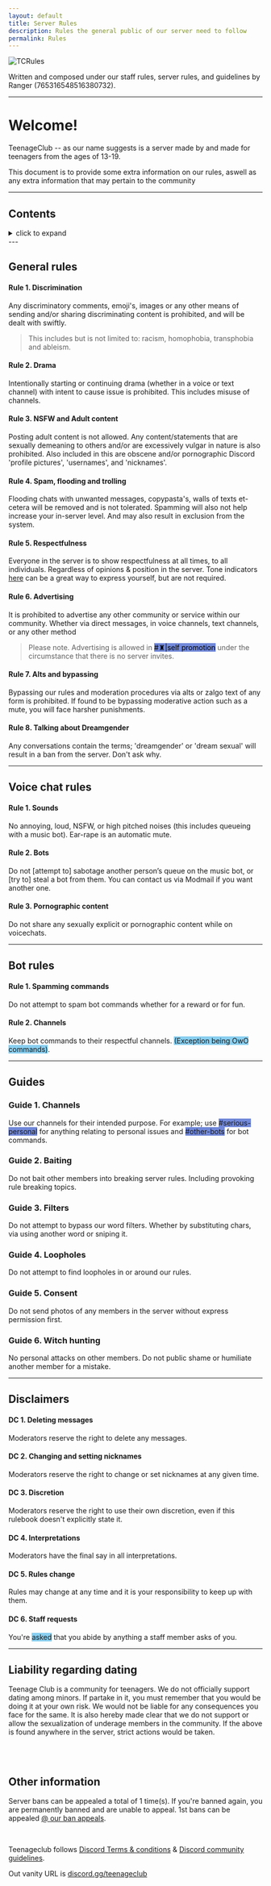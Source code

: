 ```yaml
---
layout: default
title: Server Rules
description: Rules the general public of our server need to follow
permalink: Rules
---
```


![TCRules](https://ranger-4297.github.io/TeenageClub/assets/images/titles/TCR.png)


Written and composed under our staff rules, server rules, and guidelines by Ranger (765316548516380732).

---

# Welcome!
TeenageClub -- as our name suggests is a server made by and made for teenagers from the ages of 13-19.

This document is to provide some extra information on our rules, aswell as any extra information that may pertain to the community

---

## Contents

<details>
    <summary class="text-primary">click to expand</summary>

<ul>
  <li><a href="#general-rules">General rules</a>
    <ul>
    <li><a href="#rule-1-discrimination">Rule 1. Discrimination</a></li>
    <li><a href="#rule-2-drama">Rule 2. Drama</a></li>
    <li><a href="#rule-3-nsfw-and-adult-content">Rule 3. NSFW & adult content</a></li>
    <li><a href="#rule-4-spam-flooding-and-trolling">Rule 4. Spam, flooding, and trolling</a></li>
    <li><a href="#rule-5-respectfulness">Rule 5. Respectfulness</a></li>
    <li><a href="#rule-6-advertising">Rule 6. Advertising</a></li>
    <li><a href="#rule-7-alts-and-bypassing">Rule 7. Alts and bypassing</a></li>
    <li><a href="rule-8-talking-about-dreamgender">Rule 8. Talking about Dreamgender</a></li>
    </ul>
  </li>
  <li><a href="#voice-chat-rules">Voice chat rules</a>
    <ul>
    <li><a href="#rule-1-sounds">Rule 1. Sounds</a></li>
    <li><a href="#rule-2-bots">Rule 2. Bots</a></li>
    <li><a href="#rule-2-bots">Rule 2. Bots</a></li>
    <li><a href="#rule-3-pornographic-content">Rule 3. Pornographic content</a></li>
    </ul>
  </li>
  <li><a href="#bot-rules">Bot rules</a>
  <ul>
    <li><a href="#rule-1-spamming-commands">Rule 1. Spamming commands</a></li>
    <li><a href="#rule-2-chanells">Rule 2. Channels</a></li>
  </ul>
  </li>
  <li><a href="#guides">Guides</a>
  <ul>
    <li><a href="#guide-1-channels">Guide 1. Channels</a></li>
    <li><a href="#guide-2-baiting">Guide 2. Baiting</a></li>
    <li><a href="#guide-3-filters">Guide 3. Filters</a></li>
    <li><a href="#guide-4-loopholes">Guide 4. Loopholes</a></li>
    <li><a href="#guide-5-consent">Guide 5. Consent</a></li>
    <li><a href="#guide-5-witch-hunting">Guide 5. Witch-hunting</a></li>
  </ul>
  </li>
  <li><a href="#disclaimers">Disclaimers</a>
  <ul>
    <li><a href="#dc-1-deleting-message">DC 1. Deleting messages</a></li>
    <li><a href="#dc-2-changing-and-setting-nicknames">DC 2. Changing and setting nicknames</a></li>
    <li><a href="#dc-3-discretion">DC 3. Discretion</a></li>
    <li><a href="#dc-4-interpretations">DC 4. Interpretations</a></li>
    <li><a href="#dc-5-rules-change">DC 5. Rules change</a></li>
    <li><a href="#dc-6-staff-requests">DC 6. Staff requests</a></li>
  </ul>
  </li>
  <li><a href="#liability-regarding-dating">Liability regarding dating</a></li>
  <li><a href="#other-information">Other information</a></li>
</ul>
</details>
---

## General rules

#### Rule 1. Discrimination

Any discriminatory comments, emoji's, images or any other means of sending and/or sharing discriminating content is prohibited, and will be dealt with swiftly. 

> This includes but is not limited to: racism, homophobia, transphobia and ableism. 


#### Rule 2. Drama

Intentionally starting or continuing drama (whether in a voice or text channel) with intent to cause issue is prohibited. This includes misuse of channels.


#### Rule 3. NSFW and Adult content

Posting adult content is not allowed. Any content/statements that are sexually demeaning to others and/or are excessively vulgar in nature is also prohibited. Also included in this are obscene and/or pornographic Discord 'profile pictures', 'usernames', and 'nicknames'.


#### Rule 4. Spam, flooding and trolling

Flooding chats with unwanted messages, copypasta's, walls of texts et-cetera will be removed and is not tolerated. Spamming will also not help increase your in-server level. And may also result in exclusion from the system.


#### Rule 5. Respectfulness

Everyone in the server is to show respectfulness at all times, to all individuals. Regardless of opinions & position in the server. Tone indicators [here](https://toneindicators.carrd.co/) can be a great way to express yourself, but are not required.


#### Rule 6. Advertising

It is prohibited to advertise any other community or service within our community. Whether via direct messages, in voice channels, text channels, or any other method

> Please note. Advertising is allowed in <span style="background-color: #7289da;color:black">#♜|self promotion</span> under the circumstance that there is no server invites.


#### Rule 7. Alts and bypassing

Bypassing our rules and moderation procedures via alts or zalgo text of any form is prohibited. If found to be bypassing moderative action such as a mute, you will face harsher punishments.

#### Rule 8. Talking about Dreamgender

Any conversations contain the terms; 'dreamgender' or 'dream sexual' will result in a ban from the server.
Don't ask why.

---

## Voice chat rules

#### Rule 1. Sounds

No annoying, loud, NSFW, or high pitched noises (this includes queueing with a music bot). Ear-rape is an automatic mute.


#### Rule 2. Bots

Do not [attempt to] sabotage another person’s queue on the music bot, or [try to] steal a bot from them. You can contact us via Modmail if you want another one.


#### Rule 3. Pornographic content

Do not share any sexually explicit or pornographic content while on voicechats.

---

## Bot rules

#### Rule 1. Spamming commands

Do not attempt to spam bot commands whether for a reward or for fun.

#### Rule 2. Channels

Keep bot commands to their respectful channels. <span style="background-color: #89cff0">(Exception being OwO commands)</span>.

---

## Guides

### Guide 1. Channels

Use our channels for their intended purpose. For example; use <span style="background-color: #7289da">#serious-personal</span> for anything relating to personal issues and <span style="background-color: #7289da">#other-bots</span> for bot commands.

### Guide 2. Baiting

Do not bait other members into breaking server rules. Including provoking rule breaking topics.

### Guide 3. Filters

Do not attempt to bypass our word filters. Whether by substituting chars, via using another word or sniping it.

### Guide 4. Loopholes

Do not attempt to find loopholes in or around our rules.

### Guide 5. Consent

Do not send photos of any members in the server without express permission first.

### Guide 6. Witch hunting

No personal attacks on other members. Do not public shame or humiliate another member for a mistake.

---

## Disclaimers

#### DC 1. Deleting messages

Moderators reserve the right to delete any messages.

#### DC 2. Changing and setting nicknames

Moderators reserve the right to change or set nicknames at any given time.

#### DC 3. Discretion

Moderators reserve the right to use their own discretion, even if this rulebook doesn't explicitly state it.

#### DC 4. Interpretations

Moderators have the final say in all interpretations.

#### DC 5. Rules change

Rules may change at any time and it is your responsibility to keep up with them.

#### DC 6. Staff requests

You're <span style="background-color: #89cff0">asked</span> that you abide by anything a staff member asks of you.

---

## Liability regarding dating


Teenage Club is a community for teenagers. We do not officially support dating among minors. If partake in it, you must remember that you would be doing it at your own risk. We would not be liable for any consequences you face for the same. It is also hereby made clear that we do not support or allow the sexualization of underage members in the community. If the above is found anywhere in the server, strict actions would be taken.

<br>
<br>

## Other information

Server bans can be appealed a total of 1 time(s). If you're banned again, you are permanently banned and are unable to appeal. 1st bans can be appealed [@ our ban appeals](https://forms.gle/YbeyooR41PZ6Ce3B8).

<br>

Teenageclub follows [Discord Terms & conditions](https://discord.com/terms) & [Discord community guidelines](https://discord.com/guidelines).

Out vanity URL is [discord.gg/teenageclub](https://discord.gg/teenageclub)